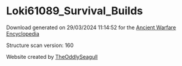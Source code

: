 # Loki61089_Survival_Builds

Download generated on 29/03/2024 11:14:52 for the [Ancient Warfare Encyclopedia](http://ancient-warfare.legends-of-gramdatis.com/)

Structure scan version: 160

Website created by [TheOddlySeagull](https://github.com/TheOddlySeagull/ancient-warfare-encyclopedia-website)
